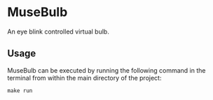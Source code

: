 # MuseBulb
An eye blink controlled virtual bulb.

## Usage
MuseBulb can be executed by running the following command in the terminal from within the main directory of the project:

```
make run
```
